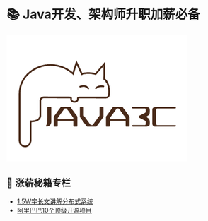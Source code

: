 # 📚 Java开发、架构师升职加薪必备
![logo](../assets/rameo/logo.png)

## 💸 涨薪秘籍专栏
- [1.5W字长文讲解分布式系统](/SalaryIncrease/1.5W字长文讲解分布式系统.md)
- [阿里巴巴10个顶级开源项目](/SalaryIncrease/阿里巴巴10个顶级开源项目.md)
